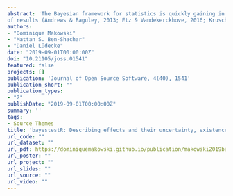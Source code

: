 ```yaml
---
abstract: 'The Bayesian framework for statistics is quickly gaining in popularity among scientists, for reasons such as reliability and accuracy (particularly in noisy data and small samples), the possibility of incorporating prior knowledge into the analysis, and the intuitive interpretation
of results (Andrews & Baguley, 2013; Etz & Vandekerckhove, 2016; Kruschke, 2010; Kruschke, Aguinis, & Joo, 2012; Wagenmakers et al., 2017). Adopting the Bayesian framework is more of a shift in the paradigm than a change in the methodology; all the common statistical procedures (t-tests, correlations, ANOVAs, regressions, etc.) can also be achieved within the Bayesian framework. One of the core difference is that in the frequentist view, the effects are fixed (but unknown) and data are random. On the other hand, instead of having single estimates of the “true effect”, the Bayesian inference process computes the probability of different effects given the observed data, resulting in a distribution of possible values for the parameters, called the posterior distribution. The bayestestR package provides tools to describe these posterior distributions.'
authors:
- "Dominique Makowski"
- "Mattan S. Ben-Shachar"
- "Daniel Lüdecke"
date: "2019-09-01T00:00:00Z"
doi: "10.21105/joss.01541"
featured: false
projects: []
publication: 'Journal of Open Source Software, 4(40), 1541'
publication_short: ""
publication_types:
- "2"
publishDate: "2019-09-01T00:00:00Z"
summary: ''
tags:
- Source Themes
title: 'bayestestR: Describing effects and their uncertainty, existence and significance within the Bayesian framework'
url_code: ""
url_dataset: ""
url_pdf: https://dominiquemakowski.github.io/publication/makowski2019bayestestr/makowski2019bayestestr.pdf
url_poster: ""
url_project: ""
url_slides: ""
url_source: ""
url_video: ""
---
```

